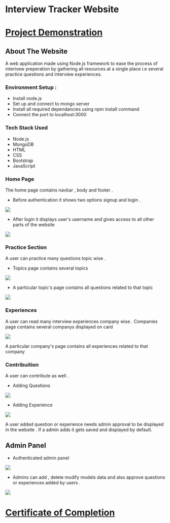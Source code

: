# Interview Tracker Website 

# [Project Demonstration](https://youtu.be/DFSUiORaEbA)

## About The Website

A web application made using Node.js framework to ease the process of interivew preperation by gathering all resources at a single place i.e several practice questions and interview experiences.

### Environment Setup :

* Install node.js
* Set up and connect to mongo server
* Install all required dependancies using npm install command
* Connect the port to localhost:3000

### Tech Stack Used
* Node.js
* MongoDB
* HTML 
* CSS
* Bootstrap
* JavaScript

### Home Page

The home page contains navbar , body and footer .
* Before authentication it shows two options signup and login .

![](/website/bfauth.png)

* After login it displays user's username and gives access to all other parts of the website

![](/website/afauth.png)


### Practice Section

A user can practice many questions topic wise . 
* Topics page contains several topics

![](/website/topics.png)

* A particular topic's page contains all questions related to that topic

![](/website/questions.png)

### Experiences
A user can read many interview experiences company wise . 
Companies page contains several companys displayed on card

![](/website/companies.png)

A particular company's page contains all experiences related to that company


### Contribuition
A user can contribute as well .

* Adding Questions

![](/website/questionform.png) 

* Adding Experience

![](/website/experienceform.png)

A user added question or experience needs admin approval to be displayed in the website . If a admin adds it gets saved and displayed by default.

## Admin Panel

* Authenticated admin panel 

![](/website/adminauth.png)

* Admins can add , delete modify models data and also approve questions or experiences added by users .

![](/website/adminpanel.png)

# [Certificate of Completion](https://drive.google.com/file/d/1QLo9nh_SHCCnCU0Qx3LckVIQv6-YaOi_/view?usp=sharing)


